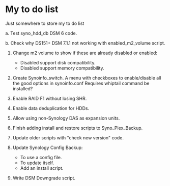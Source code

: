 # My to do list
Just somewhere to store my to do list

a. Test syno_hdd_db DSM 6 code.

b. Check why DS151+ DSM 7.1.1 not working with enabled_m2_volume script.

1. Change m2 volume to show if these are already disabled or enabled:
    - Disabled support disk compatibility.
    - Disabled support memory compatibility.

2. Create Synoinfo_switch. A menu with checkboxes to enable/disable all the good options in synoinfo.conf
    Requires whiptail command be installed?

3. Enable RAID F1 without losing SHR.

4. Enable data deduplication for HDDs.

5. Allow using non-Synology DAS as expansion units.

6. Finish adding install and restore scripts to Syno_Plex_Backup.

7. Update older scripts with "check new version" code.

8. Update Synology Config Backup:
    - To use a config file.
    - To update itself.
    - Add an install script.

9. Write DSM Downgrade script.
